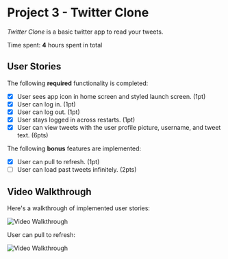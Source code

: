 # Project 3 - Twitter Clone

*Twitter Clone* is a basic twitter app to read your tweets.

Time spent: **4** hours spent in total

## User Stories

The following **required** functionality is completed:

- [x] User sees app icon in home screen and styled launch screen. (1pt)
- [x] User can log in. (1pt)
- [x] User can log out. (1pt)
- [x] User stays logged in across restarts. (1pt)
- [x] User can view tweets with the user profile picture, username, and tweet text. (6pts)

The following **bonus** features are implemented:

- [x] User can pull to refresh. (1pt)
- [ ] User can load past tweets infinitely. (2pts)

## Video Walkthrough

Here's a walkthrough of implemented user stories:

<img src='http://g.recordit.co/kb9xhLYoqY.gif' title='Video Walkthrough' width='' alt='Video Walkthrough' />

User can pull to refresh:

<img src='http://g.recordit.co/0VWPtjuq2C.gif' title='Video Walkthrough' width='' alt='Video Walkthrough' />
